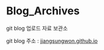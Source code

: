 # Blog_Archives
git blog 업로드 자료 보관소



git blog 주소 : [jjangsungwon.github.io](jjangsungwon.github.io)